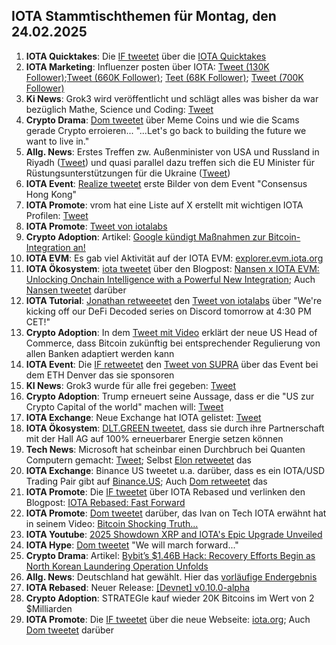 ## IOTA Stammtischthemen für Montag, den 24.02.2025

1. **IOTA Quicktakes**: Die [IF tweetet]() über die [IOTA Quicktakes]()
2. **IOTA Marketing**: Influenzer posten über IOTA: [Tweet (130K Follower)](https://x.com/TKralow/status/1891563160059953523);[Tweet (660K Follower)](https://x.com/MartiniGuyYT/status/1891447845992984772); [Teet (68K Follower)](https://x.com/Walknonthemoon/status/1893322356887822759); [Tweet (700K Follower)](https://x.com/crypto_birb/status/1893956534356398099)
3. **Ki News**: Grok3 wird veröffentlicht und schlägt alles was bisher da war bezüglich Mathe, Science und Coding: [Tweet](https://x.com/WhaleInsider/status/1891760550977171795)
4. **Crypto Drama**: [Dom tweetet](https://x.com/DomSchiener/status/1891765295791915167) über Meme Coins und wie die Scams gerade Crypto erroieren... "...Let's go back to building the future we want to live in."
5. **Allg. News**: Erstes Treffen zw. Außenminister von USA und Russland in Riyadh ([Tweet](https://x.com/mfa_russia/status/1891756218722537620)) und quasi parallel dazu treffen sich die EU Minister für Rüstungsunterstützungen für die Ukraine ([Tweet](https://x.com/vonderleyen/status/1891575706598981985))
6. **IOTA Event**: [Realize tweetet](https://x.com/realizefinance/status/1891789837117632833) erste Bilder von dem Event "Consensus Hong Kong"
7. **IOTA Promote**: vrom hat eine Liste auf X erstellt mit wichtigen IOTA Profilen: [Tweet](https://x.com/Vrom14286662/status/1891772244453404745)
8. **IOTA Promote**: [Tweet von iotalabs](https://x.com/iotalabs_/status/1891865363899449624)
9. **Crypto Adoption**: Artikel: [Google kündigt Maßnahmen zur Bitcoin-Integration an!](https://www.blocktrainer.de/blog/google-kuendigt-massnahmen-zur-bitcoin-integration-an)
10. **IOTA EVM**: Es gab viel Aktivität auf der IOTA EVM: [explorer.evm.iota.org](https://explorer.evm.iota.org/stats)
11. **IOTA Ökosystem**: [iota tweetet](https://x.com/iota/status/1892152153889763786) über den Blogpost: [Nansen x IOTA EVM: Unlocking Onchain Intelligence with a Powerful New Integration](https://www.nansen.ai/post/nansen-x-iota-evm-unlocking-onchain-intelligence-with-a-powerful-new-integration); Auch [Nansen tweetet](https://x.com/nansen_ai/status/1892151893490860141) darüber
12. **IOTA Tutorial**: [Jonathan retweeetet](https://x.com/3rdEclips3/status/1892171303760560237) den [Tweet von iotalabs](https://x.com/iotalabs_/status/1892167292005593489) über "We're kicking off our DeFi Decoded series on Discord tomorrow at 4:30 PM CET!"
13. **Crypto Adoption**: In dem [Tweet mit Video](https://x.com/AltcoinDailyio/status/1892079050316820863) erklärt der neue US Head of Commerce, dass Bitcoin zukünftig bei entsprechender Regulierung von allen Banken adaptiert werden kann
14. **IOTA Event**: Die [IF retweetet](https://x.com/iota/status/1891925655635272069) den [Tweet von SUPRA](https://x.com/SUPRA_Labs/status/1890423969167065268) über das Event bei dem ETH Denver das sie sponsoren
15. **KI News**: Grok3 wurde für alle frei gegeben: [Tweet](https://x.com/xai/status/1892400129719611567)
16. **Crypto Adoption**: Trump erneuert seine Aussage, dass er die "US zur Crypto Capital of the world" machen will: [Tweet](https://x.com/WatcherGuru/status/1892359211633307687)
17. **IOTA Exchange**: Neue Exchange hat IOTA gelistet: [Tweet](https://x.com/GMZeusINV/status/1892264497454149926)
18. **IOTA Ökosystem**: [DLT.GREEN tweetet](https://x.com/dlt_green/status/1893315510630031475), dass sie durch ihre Partnerschaft mit der Hall AG auf 100% erneuerbarer Energie setzen können
19. **Tech News**: Microsoft hat scheinbar einen Durchbruch bei Quanten Computern gemacht: [Tweet](https://x.com/satyanadella/status/1892242895094313420); Selbst [Elon retweetet](https://x.com/elonmusk/status/1892285692933234775) das
20. **IOTA Exchange**: Binance US tweetet u.a. darüber, dass es ein IOTA/USD Trading Pair gibt auf [Binance.US](https://x.com/BinanceUS/status/1892997850490937809Binance.us); Auch [Dom retweetet](https://x.com/DomSchiener/status/1893660731733582256) das
21. **IOTA Promote**: Die [IF tweetet](https://x.com/iota/status/1892937325803438107) über IOTA Rebased und verlinken den Blogpost: [IOTA Rebased: Fast Forward](https://blog.iota.org/iota-rebased-fast-forward/)
22. **IOTA Promote**: [Dom tweetet](https://x.com/DomSchiener/status/1892918412617068641) darüber, das Ivan on Tech IOTA erwähnt hat in seinem Video: [Bitcoin Shocking Truth...](https://www.youtube.com/watch?v=YpfZ1R0ilXY&t=1185s)
23. **IOTA Youtube**: [2025 Showdown XRP and IOTA's Epic Upgrade Unveiled](https://youtu.be/KtdbJJnISTU?si=rzM2BJTUV1vaN-_7)
24. **IOTA Hype**: [Dom tweetet](https://x.com/DomSchiener/status/1893738787584303552) "We will march forward..."
25. **Crypto Drama**: Artikel: [Bybit’s $1.46B Hack: Recovery Efforts Begin as North Korean Laundering Operation Unfolds](https://blockonomi.com/bybits-1-46b-hack-recovery-efforts-begin-as-north-korean-laundering-operation-unfolds/)
26. **Allg. News**: Deutschland hat gewählt. Hier das [vorläufige Endergebnis](https://x.com/Wahlen_DE/status/1893898836604555365)
27. **IOTA Rebased**: Neuer Release: [[Devnet] v0.10.0-alpha](https://github.com/iotaledger/iota/releases/tag/v0.10.0-alpha)
28. **Crypto Adoption**: STRATEGIe kauf wieder 20K Bitcoins im Wert von 2 $Milliarden
29. **IOTA Promote**: Die [IF tweetet](https://x.com/iota/status/1894024581385519227) über die neue Webseite: [iota.org](https://www.iota.org/); Auch [Dom tweetet](https://x.com/DomSchiener/status/1894037660726964302) darüber
